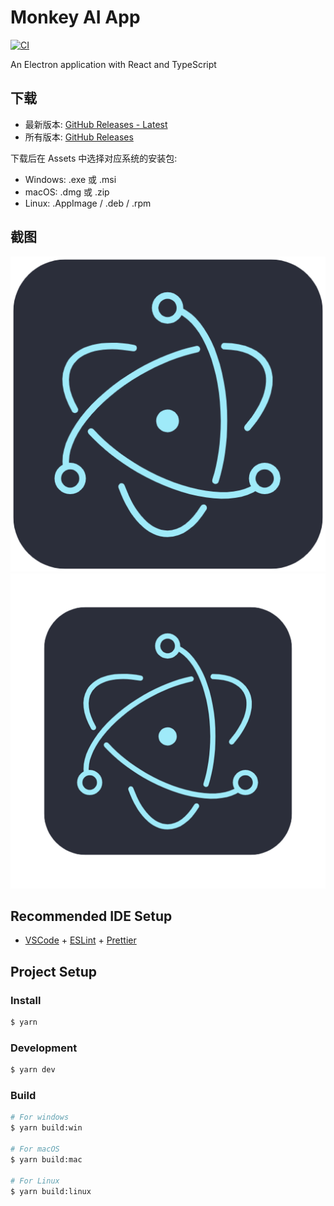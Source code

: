 # Monkey AI App

[![CI](https://github.com/horizon0514/monkey-ai-app/actions/workflows/ci.yml/badge.svg?branch=main)](https://github.com/horizon0514/monkey-ai-app/actions/workflows/ci.yml)

An Electron application with React and TypeScript

## 下载

- 最新版本: [GitHub Releases - Latest](https://github.com/horizon0514/monkey-ai-app/releases/latest)
- 所有版本: [GitHub Releases](https://github.com/horizon0514/monkey-ai-app/releases)

下载后在 Assets 中选择对应系统的安装包:
- Windows: .exe 或 .msi
- macOS: .dmg 或 .zip
- Linux: .AppImage / .deb / .rpm

## 截图

![App Icon](resources/icon.png)
![App Icon 1024](icons/1024x1024.png)

## Recommended IDE Setup

- [VSCode](https://code.visualstudio.com/) + [ESLint](https://marketplace.visualstudio.com/items?itemName=dbaeumer.vscode-eslint) + [Prettier](https://marketplace.visualstudio.com/items?itemName=esbenp.prettier-vscode)

## Project Setup

### Install

```bash
$ yarn
```

### Development

```bash
$ yarn dev
```

### Build

```bash
# For windows
$ yarn build:win

# For macOS
$ yarn build:mac

# For Linux
$ yarn build:linux
```
